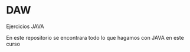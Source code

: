 # DAW

Ejercicios JAVA

En este repositorio se encontrara todo lo que hagamos con JAVA en este curso
